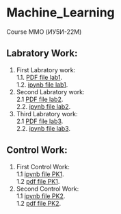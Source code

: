 # Machine_Learning
Course MMO (ИУ5И-22М)
## Labratory Work:
1. First Labratory work:  
1.1. [PDF file lab1](https://github.com/farahshahhoud/Machine_Learning/blob/master/First_Lab.pdf).   
1.2. [ipynb file lab1](https://github.com/farahshahhoud/Machine_Learning/blob/master/First_Lab_(1).ipynb).   
2. Second Labratory work:  
2.1 [PDF file lab2](https://github.com/farahshahhoud/Machine_Learning/blob/master/Second_lab.pdf).   
2.2. [ipynb file lab2](https://github.com/farahshahhoud/Machine_Learning/blob/master/Second_lab.ipynb).   
2. Third Labratory work:  
2.1 [PDF file lab3](https://github.com/farahshahhoud/Machine_Learning/blob/master/Lab3MMO.pdf).   
2.2. [ipynb file lab3](https://github.com/farahshahhoud/Machine_Learning/blob/master/%D0%9B%D0%B0%D0%B13.ipynb).   
  
## Control Work:
1. First Control Work:  
1.1 [ipynb file PK1](https://github.com/farahshahhoud/Machine_Learning/blob/master/PK1.ipynb).   
1.2 [pdf file PK1](https://github.com/farahshahhoud/Machine_Learning/blob/master/%D0%A0%D0%9A1_%D0%9C%D0%9C%D0%9E.pdf). 
1. Second Control Work:  
1.1 [ipynb file PK2](https://github.com/farahshahhoud/Machine_Learning/blob/master/PK2.ipynb).   
1.2 [pdf file PK2](https://github.com/farahshahhoud/Machine_Learning/blob/master/PK2.pdf).
